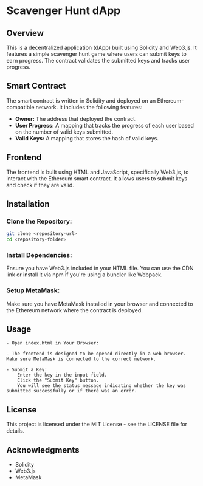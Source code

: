 # Scavenger Hunt dApp

## Overview

This is a decentralized application (dApp) built using Solidity and Web3.js. It features a simple scavenger hunt game where users can submit keys to earn progress. The contract validates the submitted keys and tracks user progress.

## Smart Contract

The smart contract is written in Solidity and deployed on an Ethereum-compatible network. It includes the following features:

- **Owner:** The address that deployed the contract.
- **User Progress:** A mapping that tracks the progress of each user based on the number of valid keys submitted.
- **Valid Keys:** A mapping that stores the hash of valid keys.

## Frontend

The frontend is built using HTML and JavaScript, specifically Web3.js, to interact with the Ethereum smart contract. It allows users to submit keys and check if they are valid.

## Installation

### Clone the Repository:

```bash
git clone <repository-url>
cd <repository-folder>
```

### Install Dependencies:

Ensure you have Web3.js included in your HTML file. You can use the CDN link or install it via npm if you're using a bundler like Webpack.

### Setup MetaMask:

Make sure you have MetaMask installed in your browser and connected to the Ethereum network where the contract is deployed.

## Usage

    - Open index.html in Your Browser:

    - The frontend is designed to be opened directly in a web browser. Make sure MetaMask is connected to the correct network.

    - Submit a Key:
        Enter the key in the input field.
        Click the "Submit Key" button.
        You will see the status message indicating whether the key was submitted successfully or if there was an error.

## License

This project is licensed under the MIT License - see the LICENSE file for details.
## Acknowledgments

- Solidity
- Web3.js
- MetaMask
